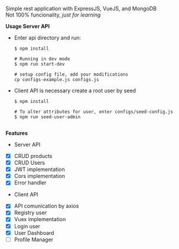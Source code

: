 Simple rest application with ExpressJS, VueJS, and MongoDB<br>
Not 100% funcionality, *just for learning*<br>

**Usage Server API**
* Enter api directory and run:<br>
    ```
    $ npm install
    
    # Running in dev mode
    $ npm run start-dev

    # setup config file, add your modifications
    cp configs-example.js configs.js
    ```

* Client API is necessary create a root user by seed
    ```
    $ npm install

    # To alter attributes for user, enter configs/seed-config.js
    $ npm run seed-user-admin


**Features**
* Server API
- [x] CRUD products
- [x] CRUD Users
- [x] JWT implementation
- [x] Cors implementation
- [x] Error handler

* Client API
- [x] API comunication by axios
- [x] Registry user
- [x] Vuex implementation
- [x] Login user
- [x] User Dashboard
- [ ] Profile Manager